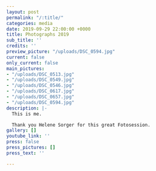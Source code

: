 ```yaml
---
layout: post
permalink: "/:title/"
categories: media
date: 2019-09-29 22:00:00 +0000
title: Photographs 2019
sub_title: ''
credits: ''
preview_picture: "/uploads/DSC_0594.jpg"
current: false
only_current: false
main_pictures:
- "/uploads/DSC_0513.jpg"
- "/uploads/DSC_0549.jpg"
- "/uploads/DSC_0546.jpg"
- "/uploads/DSC_0617.jpg"
- "/uploads/DSC_0657.jpg"
- "/uploads/DSC_0594.jpg"
description: |-
  This is me.

  Thank you Helene Sorger for this great Fotosession.
gallery: []
youtube_link: ''
press: false
press_pictures: []
press_text: ''

---
```

